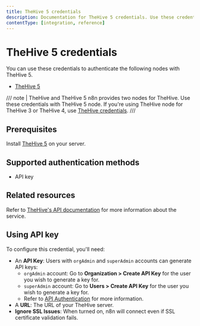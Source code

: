 ```yaml
---
title: TheHive 5 credentials
description: Documentation for TheHive 5 credentials. Use these credentials to authenticate TheHive in n8n, a workflow automation platform.
contentType: [integration, reference]
---
```


# TheHive 5 credentials

You can use these credentials to authenticate the following nodes with TheHive 5.

- [TheHive 5](/integrations/builtin/app-nodes/n8n-nodes-base.thehive5.md)

/// note | TheHive and TheHive 5
n8n provides two nodes for TheHive. Use these credentials with TheHive 5 node. If you're using TheHive node for TheHive 3 or TheHive 4, use [TheHive credentials](/integrations/builtin/credentials/thehive.md).
///

## Prerequisites

Install [TheHive 5](https://docs.strangebee.com/thehive/download/) on your server.

## Supported authentication methods

- API key

## Related resources

Refer to [TheHive's API documentation](https://docs.strangebee.com/thehive/api-docs/) for more information about the service.

## Using API key

To configure this credential, you'll need:

- An **API Key**: Users with `orgAdmin` and `superAdmin` accounts can generate API keys:
    - `orgAdmin` account: Go to **Organization > Create API Key** for the user you wish to generate a key for.
    - `superAdmin` account: Go to **Users > Create API Key** for the user you wish to generate a key for.
    - Refer to [API Authentication](https://docs.strangebee.com/cortex/api/api-guide/?h=api+key#authentication) for more information.
- A **URL**: The URL of your TheHive server.
- **Ignore SSL Issues**: When turned on, n8n will connect even if SSL certificate validation fails.


